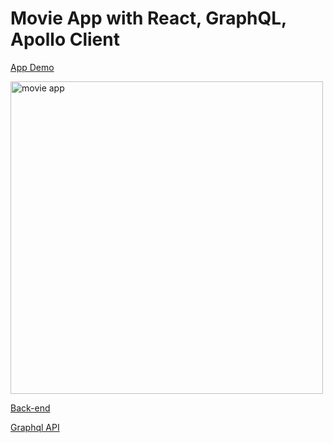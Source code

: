 # Movie App with React, GraphQL, Apollo Client

[App Demo](https://dokinqs.github.io/movie-app/)

<img width="500" alt="movie app" src="https://user-images.githubusercontent.com/22225317/44725158-b2716580-aaa2-11e8-9502-1e951d31fed6.png">

[Back-end](https://github.com/dokinqs/movie-app-backend)

[Graphql API](https://movie-app-backend-dasacvbblg.now.sh/)
